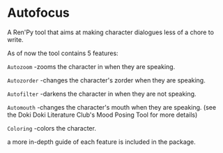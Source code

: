 # Autofocus
A Ren'Py tool that aims at making character dialogues less of a chore to write.





As of now the tool contains 5 features:

`Autozoom`
-zooms the character in when they are speaking.

`Autozorder`
-changes the character's zorder when they are speaking.

`Autofilter`
-darkens the character in when they are not speaking.

`Automouth`
-changes the character's mouth when they are speaking. (see the Doki Doki Literature Club's Mood Posing Tool for more details)

`Coloring`
-colors the character.

a more in-depth guide of each feature is included in the package.
